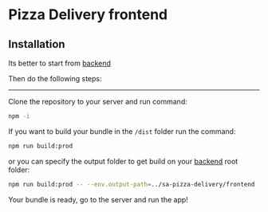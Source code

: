 # Pizza Delivery frontend


## Installation
Its better to start from [backend](https://github.com/jfxteam/sa-pizza-delivery/blob/master/README.md)

Then do the following steps:
___



Clone the repository to your server and run command:
```bash
npm -i
``` 

If you want to build your bundle in the ```/dist``` folder run the command:
```bash
npm run build:prod
``` 
or you can specify the output folder to get build on your [backend](https://github.com/jfxteam/sa-pizza-delivery/blob/master/README.md) root folder:

```bash
npm run build:prod -- --env.output-path=../sa-pizza-delivery/frontend
```

Your bundle is ready, go to the server and run the app!